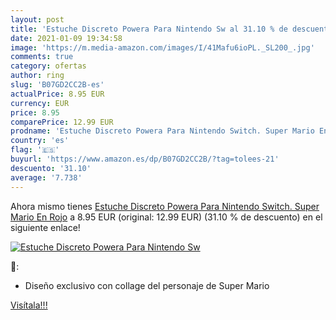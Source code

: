 ```yaml
---
layout: post
title: 'Estuche Discreto Powera Para Nintendo Sw al 31.10 % de descuento'
date: 2021-01-09 19:34:58
image: 'https://m.media-amazon.com/images/I/41Mafu6ioPL._SL200_.jpg'
comments: true
category: ofertas
author: ring
slug: 'B07GD2CC2B-es'
actualPrice: 8.95 EUR
currency: EUR
price: 8.95
comparePrice: 12.99 EUR
prodname: 'Estuche Discreto Powera Para Nintendo Switch. Super Mario En Rojo'
country: 'es'
flag: '🇪🇸'
buyurl: 'https://www.amazon.es/dp/B07GD2CC2B/?tag=tolees-21'
descuento: '31.10'
average: '7.738'
---
```


Ahora mismo tienes [Estuche Discreto Powera Para Nintendo Switch. Super Mario En Rojo](https://www.amazon.es/dp/B07GD2CC2B/?tag=tolees-21) a 8.95 EUR (original: 12.99 EUR) (31.10 %  de descuento) en el siguiente enlace!

[![Estuche Discreto Powera Para Nintendo Sw](https://m.media-amazon.com/images/I/41Mafu6ioPL._SL200_.jpg)](https://www.amazon.es/dp/B07GD2CC2B/?tag=tolees-21)

🔎:

- Diseño exclusivo con collage del personaje de Super Mario

[Visítala!!!](https://www.amazon.es/dp/B07GD2CC2B/?tag=tolees-21)
